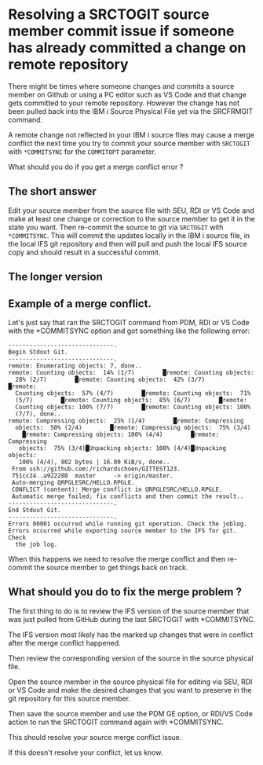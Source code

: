# Resolving a SRCTOGIT source member commit issue if someone has already committed a change on remote repository
There might be times where someone changes and commits a source member on Github or using a PC editor such as VS Code and that change gets committed to your remote repository. However the change has not been pulled back into the IBM i Source Physical File yet via the SRCFRMGIT command.   

A remote change not reflected in your IBM i source files may cause a merge conflict the next time you try to commit your source member with ```SRCTOGIT``` with ```*COMMITSYNC``` for the ```COMMITOPT``` parameter.   

What should you do if you get a merge conflict error ?   

## The short answer
Edit your source member from the source file with SEU, RDI or VS Code and make at least one change or correction to the source member to get it in the state you want. Then re-commit the source to git via ```SRCTOGIT``` with ```*COMMITSYNC```. This will commit the updates locally in the IBM i source file, in the local IFS git repository and then will pull and push the local IFS source copy and should result in a successful commit.  

## The longer version  

## Example of a merge conflict.
Let's just say that ran the SRCTOGIT command from PDM, RDI or VS Code with the *COMMITSYNC option and got something like the following error:   
```
------------------------------.                                         
Begin Stdout Git.                                                       
------------------------------.                                         
remote: Enumerating objects: 7, done..                                  
remote: Counting objects:  14% (1/7)        █remote: Counting objects:  
  28% (2/7)        █remote: Counting objects:  42% (3/7)        █remote:
  Counting objects:  57% (4/7)        █remote: Counting objects:  71%   
  (5/7)        █remote: Counting objects:  85% (6/7)        █remote:    
  Counting objects: 100% (7/7)        █remote: Counting objects: 100%   
  (7/7), done..                                                         
remote: Compressing objects:  25% (1/4)        █remote: Compressing     
  objects:  50% (2/4)        █remote: Compressing objects:  75% (3/4)   
    █remote: Compressing objects: 100% (4/4)        █remote: Compressing
   objects:  75% (3/4)█Unpacking objects: 100% (4/4)█Unpacking objects: 
   100% (4/4), 802 bytes | 16.00 KiB/s, done..                          
 From ssh://github.com:/richardschoen/GITTEST123.                       
 751cc24..a922280  master     -> origin/master.                         
 Auto-merging QRPGLESRC/HELLO.RPGLE.                                    
 CONFLICT (content): Merge conflict in QRPGLESRC/HELLO.RPGLE.           
 Automatic merge failed; fix conflicts and then commit the result..
------------------------------.                                      
End Stdout Git.                                                      
------------------------------.                                      
Errors 00001 occurred while running git operation. Check the joblog.
Errors occurred while exporting source member to the IFS for git. Check
  the job log.                                                         
```

When this happens we need to resolve the merge conflict and then re-commit the source member to get things back on track.    

## What should you do to fix the merge problem ?
The first thing to do is to review the IFS version of the source member that was just pulled from GitHub during the last SRCTOGIT with *COMMITSYNC.

The IFS version most likely has the marked up changes that were in conflict after the merge conflict happened.   

Then review the corresponding version of the source in the source physical file.    

Open the source member in the source physical file for editing via SEU, RDI or VS Code and make the desired changes that you want to preserve in the git repository for this source member.    

Then save the source member and use the PDM GE option, or RDI/VS Code action to run the SRCTOGIT command again with *COMMITSYNC.   

This should resolve your source merge conflict issue.    

If this doesn't resolve your conflict, let us know.

